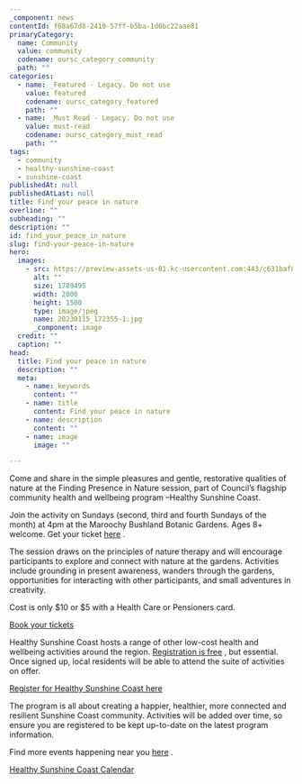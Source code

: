 ```yaml
---
_component: news
contentId: f68a67d8-2410-57ff-b5ba-1d6bc22aae81
primaryCategory:
  name: Community
  value: community
  codename: oursc_category_community
  path: ""
categories:
  - name: _Featured - Legacy. Do not use
    value: featured
    codename: oursc_category_featured
    path: ""
  - name: _Must Read - Legacy. Do not use
    value: must-read
    codename: oursc_category_must_read
    path: ""
tags:
  - community
  - healthy-sunshine-coast
  - sunshine-coast
publishedAt: null
publishedAtLast: null
title: Find your peace in nature
overline: ""
subheading: ""
description: ""
id: find_your_peace_in_nature
slug: find-your-peace-in-nature
hero:
  images:
    - src: https://preview-assets-us-01.kc-usercontent.com:443/c631baf8-1b46-001f-580c-d0001b68b4a8/0f665caf-9d61-472e-86f9-10c06a7e6068/20230115_172355-1.jpg
      alt: ""
      size: 1789495
      width: 2000
      height: 1500
      type: image/jpeg
      name: 20230115_172355-1.jpg
      _component: image
  credit: ""
  caption: ""
head:
  title: Find your peace in nature
  description: ""
  meta:
    - name: keywords
      content: ""
    - name: title
      content: Find your peace in nature
    - name: description
      content: ""
    - name: image
      image: ""

---
```

Come and share in the simple pleasures and gentle, restorative qualities of nature at the Finding Presence in Nature session, part of Council’s flagship community health and wellbeing program –Healthy Sunshine Coast.  

Join the activity on Sundays (second, third and fourth Sundays of the month) at 4pm at the Maroochy Bushland Botanic Gardens. Ages 8+ welcome. Get your ticket [here](https://events.humanitix.com/tours/finding-presence-in-nature)
.

The session draws on the principles of nature therapy and will encourage participants to explore and connect with nature at the gardens. Activities include grounding in present awareness, wanders through the gardens, opportunities for interacting with other participants, and small adventures in creativity.

Cost is only $10 or $5 with a Health Care or Pensioners card.

[Book your tickets](https://events.humanitix.com/tours/finding-presence-in-nature)


Healthy Sunshine Coast hosts a range of other low-cost health and wellbeing activities around the region. [Registration is free](https://www.sunshinecoast.qld.gov.au/healthysunshinecoast?utm_source=Website&utm_campaign=Healthy+Sunshine+Coast)
, but essential. Once signed up, local residents will be able to attend the suite of activities on offer.

[Register for Healthy Sunshine Coast here](https://www.sunshinecoast.qld.gov.au/healthysunshinecoast?utm_source=Website&utm_campaign=Healthy+Sunshine+Coast)


The program is all about creating a happier, healthier, more connected and resilient Sunshine Coast community. Activities will be added over time, so ensure you are registered to be kept up-to-date on the latest program information.

Find more events happening near you [here](https://sunshine-coast-council.trumba.com/healthy-sunshine-coast)
.

[Healthy Sunshine Coast Calendar](https://sunshine-coast-council.trumba.com/healthy-sunshine-coast)
